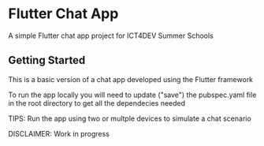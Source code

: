 # Flutter Chat App

A simple Flutter chat app project for ICT4DEV Summer Schools

## Getting Started

This is a basic version of a chat app developed using the Flutter framework

To run the app locally you will need to update ("save") the pubspec.yaml file in the root directory to get all the dependecies needed

TIPS:
Run the app using two or multple devices to simulate a chat scenario

DISCLAIMER: 
Work in progress

